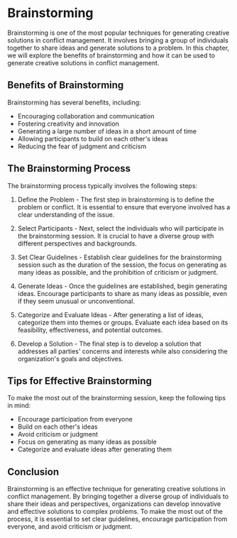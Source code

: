 Brainstorming
======================================================================

Brainstorming is one of the most popular techniques for generating creative solutions in conflict management. It involves bringing a group of individuals together to share ideas and generate solutions to a problem. In this chapter, we will explore the benefits of brainstorming and how it can be used to generate creative solutions in conflict management.

Benefits of Brainstorming
-------------------------

Brainstorming has several benefits, including:

* Encouraging collaboration and communication
* Fostering creativity and innovation
* Generating a large number of ideas in a short amount of time
* Allowing participants to build on each other's ideas
* Reducing the fear of judgment and criticism

The Brainstorming Process
-------------------------

The brainstorming process typically involves the following steps:

1. Define the Problem - The first step in brainstorming is to define the problem or conflict. It is essential to ensure that everyone involved has a clear understanding of the issue.

2. Select Participants - Next, select the individuals who will participate in the brainstorming session. It is crucial to have a diverse group with different perspectives and backgrounds.

3. Set Clear Guidelines - Establish clear guidelines for the brainstorming session such as the duration of the session, the focus on generating as many ideas as possible, and the prohibition of criticism or judgment.

4. Generate Ideas - Once the guidelines are established, begin generating ideas. Encourage participants to share as many ideas as possible, even if they seem unusual or unconventional.

5. Categorize and Evaluate Ideas - After generating a list of ideas, categorize them into themes or groups. Evaluate each idea based on its feasibility, effectiveness, and potential outcomes.

6. Develop a Solution - The final step is to develop a solution that addresses all parties' concerns and interests while also considering the organization's goals and objectives.

Tips for Effective Brainstorming
--------------------------------

To make the most out of the brainstorming session, keep the following tips in mind:

* Encourage participation from everyone
* Build on each other's ideas
* Avoid criticism or judgment
* Focus on generating as many ideas as possible
* Categorize and evaluate ideas after generating them

Conclusion
----------

Brainstorming is an effective technique for generating creative solutions in conflict management. By bringing together a diverse group of individuals to share their ideas and perspectives, organizations can develop innovative and effective solutions to complex problems. To make the most out of the process, it is essential to set clear guidelines, encourage participation from everyone, and avoid criticism or judgment.

